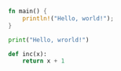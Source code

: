 ```rust:src/main.rs
fn main() {
    println!("Hello, world!");
}
```

```python:main.py
print("Hello, wrorld!")
```

```python:main.py
def inc(x):
    return x + 1
```
